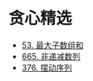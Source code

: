 # 贪心精选

* [53. 最大子数组和](https://leetcode-cn.com/problems/maximum-subarray/)
* [665. 非递减数列](https://leetcode-cn.com/problems/non-decreasing-array/)
* [376. 摆动序列](https://leetcode-cn.com/problems/wiggle-subsequence/)
